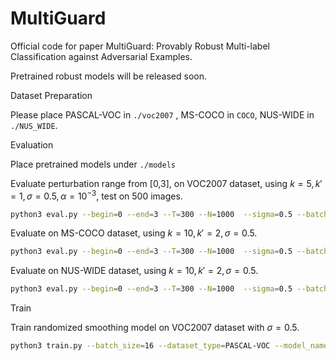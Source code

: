 # MultiGuard

Official code for paper MultiGuard: Provably Robust Multi-label Classification against Adversarial Examples.

Pretrained robust models will be released soon.

Dataset Preparation

Please place PASCAL-VOC in `./voc2007` , MS-COCO in `COCO`, NUS-WIDE in `./NUS_WIDE`.

Evaluation

Place pretrained models under `./models`

Evaluate perturbation range from [0,3], on VOC2007 dataset, using $k=5,k'=1,\sigma=0.5,\alpha=10^{-3}$, test on 500 images. 

```bash
python3 eval.py --begin=0 --end=3 --T=300 --N=1000  --sigma=0.5 --batch_size=32 --k=5 --k_prime=1 --alpha=0.001 --record=test_voc_result.txt --dataset_type=PASCAL-VOC --model_name=tresnet_xl --model_path=./models/voc_asl_0.5.pth --M=500
```

Evaluate on MS-COCO dataset, using $k=10,k'=2,\sigma=0.5$. 

```bash
python3 eval.py --begin=0 --end=3 --T=300 --N=1000  --sigma=0.5 --batch_size=32 --k=10 --k_prime=2 --alpha=0.001 --record=test_coco_result.txt --dataset_type=MS-COCO --model_name=tresnet_l --model_path=./models/coco_asl_0.5.pth --M=500
```

Evaluate on NUS-WIDE dataset, using $k=10,k'=2,\sigma=0.5$. 

```bash
python3 eval.py --begin=0 --end=3 --T=300 --N=1000  --sigma=0.5 --batch_size=32 --k=10 --k_prime=2 --alpha=0.001 --record=test_nus_result.txt --dataset_type=NUS-WIDE --model_name=tresnet_l --model_path=./models/nus_asl_0.5.pth --M=500
```

Train

Train randomized smoothing model on VOC2007 dataset with $\sigma=0.5$.

```bash
python3 train.py --batch_size=16 --dataset_type=PASCAL-VOC --model_name=tresnet_xl --sigma=0.5 --log=train_voc.txt
```
